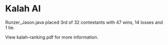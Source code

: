 # Kalah AI

Runzer_Jason.java placed 3rd of 32 contestants with 47 wins, 14 losses and 1 tie.

View kalah-ranking.pdf for more information.
